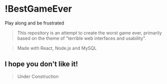 # !BestGameEver
Play along and be frustrated

>This repository is an attempt to create the worst game ever, primarily based on the theme of "terrible web interfaces and usability".

>Made with React, Node.js and MySQL

## I hope you don't like it!

>Under Construction
